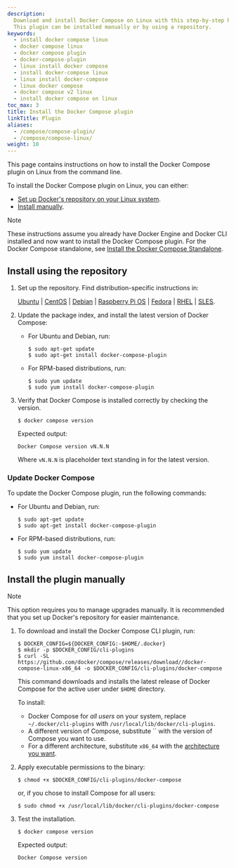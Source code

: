 ```yaml
---
description:
  Download and install Docker Compose on Linux with this step-by-step handbook.
  This plugin can be installed manually or by using a repository.
keywords:
  - install docker compose linux
  - docker compose linux
  - docker compose plugin
  - docker-compose-plugin
  - linux install docker compose
  - install docker-compose linux
  - linux install docker-compose
  - linux docker compose
  - docker compose v2 linux
  - install docker compose on linux
toc_max: 3
title: Install the Docker Compose plugin
linkTitle: Plugin
aliases:
  - /compose/compose-plugin/
  - /compose/compose-linux/
weight: 10
---
```


This page contains instructions on how to install the Docker Compose plugin on Linux from the command line.

To install the Docker Compose plugin on Linux, you can either:

- [Set up Docker's repository on your Linux system](#install-using-the-repository).
- [Install manually](#install-the-plugin-manually).

> [!NOTE]
>
> These instructions assume you already have Docker Engine and Docker CLI installed and now want to install the Docker Compose plugin. For the Docker Compose standalone, see [Install the Docker Compose Standalone](standalone.md).

## Install using the repository

1. Set up the repository. Find distribution-specific instructions in:

   [Ubuntu](/manuals/engine/install/ubuntu.md#install-using-the-repository) |
   [CentOS](/manuals/engine/install/centos.md#set-up-the-repository) |
   [Debian](/manuals/engine/install/debian.md#install-using-the-repository) |
   [Raspberry Pi OS](/manuals/engine/install/raspberry-pi-os.md#install-using-the-repository) |
   [Fedora](/manuals/engine/install/fedora.md#set-up-the-repository) |
   [RHEL](/manuals/engine/install/rhel.md#set-up-the-repository) |
   [SLES](/manuals/engine/install/sles.md#set-up-the-repository).

2. Update the package index, and install the latest version of Docker Compose:

   - For Ubuntu and Debian, run:

     ```console
     $ sudo apt-get update
     $ sudo apt-get install docker-compose-plugin
     ```

   - For RPM-based distributions, run:

     ```console
     $ sudo yum update
     $ sudo yum install docker-compose-plugin
     ```

3. Verify that Docker Compose is installed correctly by checking the version.

   ```console
   $ docker compose version
   ```

   Expected output:

   ```text
   Docker Compose version vN.N.N
   ```

   Where `vN.N.N` is placeholder text standing in for the latest version.

### Update Docker Compose

To update the Docker Compose plugin, run the following commands:

- For Ubuntu and Debian, run:

  ```console
  $ sudo apt-get update
  $ sudo apt-get install docker-compose-plugin
  ```

- For RPM-based distributions, run:

  ```console
  $ sudo yum update
  $ sudo yum install docker-compose-plugin
  ```

## Install the plugin manually

> [!NOTE]
>
> This option requires you to manage upgrades manually. It is recommended that you set up Docker's repository for easier maintenance.

1.  To download and install the Docker Compose CLI plugin, run:

    ```console
    $ DOCKER_CONFIG=${DOCKER_CONFIG:-$HOME/.docker}
    $ mkdir -p $DOCKER_CONFIG/cli-plugins
    $ curl -SL https://github.com/docker/compose/releases/download//docker-compose-linux-x86_64 -o $DOCKER_CONFIG/cli-plugins/docker-compose
    ```

    This command downloads and installs the latest release of Docker Compose for the active user under `$HOME` directory.

    To install:

    - Docker Compose for _all users_ on your system, replace `~/.docker/cli-plugins` with `/usr/local/lib/docker/cli-plugins`.
    - A different version of Compose, substitute `` with the version of Compose you want to use.
    - For a different architecture, substitute `x86_64` with the [architecture you want](https://github.com/docker/compose/releases).

2.  Apply executable permissions to the binary:

    ```console
    $ chmod +x $DOCKER_CONFIG/cli-plugins/docker-compose
    ```

    or, if you chose to install Compose for all users:

    ```console
    $ sudo chmod +x /usr/local/lib/docker/cli-plugins/docker-compose
    ```

3.  Test the installation.

    ```console
    $ docker compose version
    ```

    Expected output:

    ```text
    Docker Compose version
    ```
